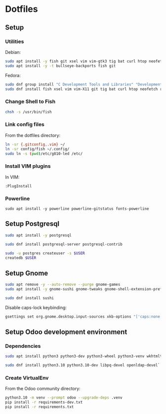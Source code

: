 # Dotfiles

## Setup

### Utilities

Debian:
```sh
sudo apt install -y fish git xsel vim vim-gtk3 tig bat curl htop neofetch rsync tree ripgrep fzf build-essential
sudo apt install -y -t bullseye-backports fish git
```
Fedora:
```sh
sudo dnf group install "C Development Tools and Libraries" "Development Tools"
sudo dnf install fish xsel vim vim-X11 git tig bat curl htop neofetch rsync tree ripgrep fzf util-linux-user
```

### Change Shell to Fish

```sh
chsh -s /usr/bin/fish
```

### Link config files

From the dotfiles directory:
```sh
ln -sr {.gitconfig,.vim} ~/
ln -sr config/fish ~/.config/
sudo ln -s (pwd)/etc/g810-led /etc/
```

### Install VIM plugins

In VIM:
```vimscript
:PlugInstall
```

### Powerline

```
sudo apt install -y powerline powerline-gitstatus fonts-powerline
```

## Setup Postgresql

```sh
sudo apt install -y postgresql
```

```sh
sudo dnf install postgresql-server postgresql-contrib
```

```sh
sudo -u postgres createuser -s $USER
createdb $USER
```

## Setup Gnome

```sh
sudo apt remove -y --auto-remove --purge gnome-games
sudo apt install -y gnome-sushi gnome-tweaks gnome-shell-extension-prefs gnome-shell-extension-appindicator
```

```sh
sudo dnf install sushi
```

Disable caps-lock keybinding:
```sh
gsettings set org.gnome.desktop.input-sources xkb-options "['caps:none']"
```

## Setup Odoo development environment

### Dependencies

```sh
sudo apt install python3 python3-dev python3-wheel python3-venv wkhtmltopdf libsasl2-dev libldap2-dev libpq-dev libjpeg-dev libxml2-dev libxslt1-dev
```

```sh
sudo dnf install python3.10 python3.10-dev libpq-devel openldap-devel`
```

### Create VirtualEnv

From the Odoo community directory:
```sh
python3.10 -m venv --prompt odoo --upgrade-deps .venv
pip install -r requirements-dev.txt
pip install -r requirements.txt
```
